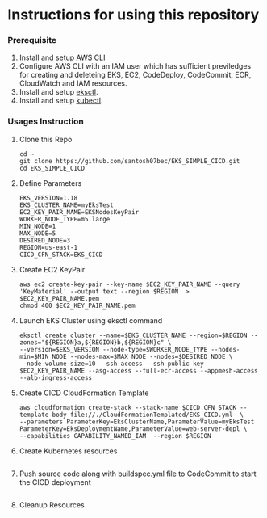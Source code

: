 # Instructions for using this repository

### Prerequisite
1. Install and setup [AWS CLI](https://docs.aws.amazon.com/cli/latest/userguide/cli-chap-install.html)
1. Configure AWS CLI with an IAM user which has sufficient previledges for creating and deleteing EKS, EC2, CodeDeploy, CodeCommit, ECR, CloudWatch and IAM resources.
1. Install and setup [eksctl](https://docs.aws.amazon.com/eks/latest/userguide/getting-started-eksctl.html).
1. Install and setup [kubectl](https://docs.aws.amazon.com/eks/latest/userguide/install-kubectl.html).

### Usages Instruction
1. Clone this Repo
    ```
    cd ~
    git clone https://github.com/santosh07bec/EKS_SIMPLE_CICD.git
    cd EKS_SIMPLE_CICD
    ```
1. Define Parameters
    ```
    EKS_VERSION=1.18
    EKS_CLUSTER_NAME=myEksTest
    EC2_KEY_PAIR_NAME=EKSNodesKeyPair
    WORKER_NODE_TYPE=m5.large
    MIN_NODE=1
    MAX_NODE=5
    DESIRED_NODE=3
    REGION=us-east-1
    CICD_CFN_STACK=EKS_CICD
    ```
1. Create EC2 KeyPair
    ```
    aws ec2 create-key-pair --key-name $EC2_KEY_PAIR_NAME --query 'KeyMaterial' --output text --region $REGION  > $EC2_KEY_PAIR_NAME.pem
    chmod 400 $EC2_KEY_PAIR_NAME.pem
    ```
1. Launch EKS Cluster using eksctl command
    ```
    eksctl create cluster --name=$EKS_CLUSTER_NAME --region=$REGION --zones="${REGION}a,${REGION}b,${REGION}c" \
    --version=$EKS_VERSION --node-type=$WORKER_NODE_TYPE --nodes-min=$MIN_NODE --nodes-max=$MAX_NODE --nodes=$DESIRED_NODE \
    --node-volume-size=10 --ssh-access --ssh-public-key $EC2_KEY_PAIR_NAME --asg-access --full-ecr-access --appmesh-access --alb-ingress-access
    ```
1. Create CICD CloudFormation Template
    ```
    aws cloudformation create-stack --stack-name $CICD_CFN_STACK --template-body file://./CloudFormationTemplated/EKS_CICD.yml  \
    --parameters ParameterKey=EksClusterName,ParameterValue=myEksTest ParameterKey=EksDeploymentName,ParameterValue=web-server-depl \
    --capabilities CAPABILITY_NAMED_IAM  --region $REGION
    ``` 
1. Create Kubernetes resources
    ```
    ```
1. Push source code along with buildspec.yml file to CodeCommit to start the CICD deployment
    ```
    ```
1. Cleanup Resources
    ```
    ```
